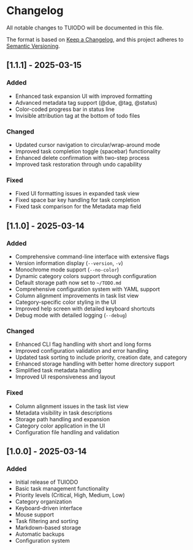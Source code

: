 # Changelog

All notable changes to TUIODO will be documented in this file.

The format is based on [Keep a Changelog](https://keepachangelog.com/en/1.0.0/),
and this project adheres to [Semantic Versioning](https://semver.org/spec/v2.0.0.html).

## [1.1.1] - 2025-03-15

### Added
- Enhanced task expansion UI with improved formatting
- Advanced metadata tag support (@due, @tag, @status)
- Color-coded progress bar in status line
- Invisible attribution tag at the bottom of todo files

### Changed
- Updated cursor navigation to circular/wrap-around mode
- Improved task completion toggle (spacebar) functionality
- Enhanced delete confirmation with two-step process
- Improved task restoration through undo capability

### Fixed
- Fixed UI formatting issues in expanded task view
- Fixed space bar key handling for task completion
- Fixed task comparison for the Metadata map field

## [1.1.0] - 2025-03-14

### Added
- Comprehensive command-line interface with extensive flags
- Version information display (`--version`, `-v`)
- Monochrome mode support (`--no-color`)
- Dynamic category colors support through configuration
- Default storage path now set to `~/TODO.md`
- Comprehensive configuration system with YAML support
- Column alignment improvements in task list view
- Category-specific color styling in the UI
- Improved help screen with detailed keyboard shortcuts
- Debug mode with detailed logging (`--debug`)

### Changed
- Enhanced CLI flag handling with short and long forms
- Improved configuration validation and error handling
- Updated task sorting to include priority, creation date, and category
- Enhanced storage handling with better home directory support
- Simplified task metadata handling
- Improved UI responsiveness and layout

### Fixed
- Column alignment issues in the task list view
- Metadata visibility in task descriptions
- Storage path handling and expansion
- Category color application in the UI
- Configuration file handling and validation

## [1.0.0] - 2025-03-14

### Added
- Initial release of TUIODO
- Basic task management functionality
- Priority levels (Critical, High, Medium, Low)
- Category organization
- Keyboard-driven interface
- Mouse support
- Task filtering and sorting
- Markdown-based storage
- Automatic backups
- Configuration system 